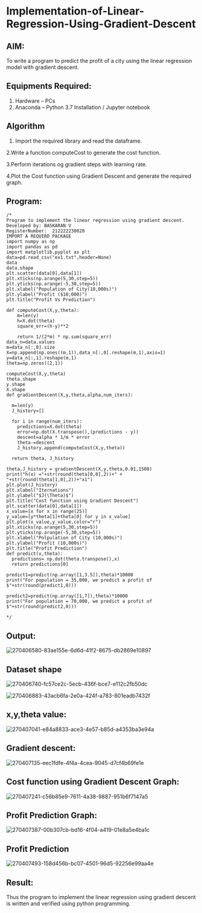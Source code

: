 # Implementation-of-Linear-Regression-Using-Gradient-Descent

## AIM:
To write a program to predict the profit of a city using the linear regression model with gradient descent.

## Equipments Required:
1. Hardware – PCs
2. Anaconda – Python 3.7 Installation / Jupyter notebook

## Algorithm
1. Import the required library and read the dataframe.

2.Write a function computeCost to generate the cost function.

3.Perform iterations og gradient steps with learning rate.

4.Plot the Cost function using Gradient Descent and generate the required graph.


## Program:
```
/*
Program to implement the linear regression using gradient descent.
Developed by: BASKARAN V
RegisterNumber:  212222230020
IMPORT A REQUIRD PACKAGE
import numpy as np
import pandas as pd
import matplotlib.pyplot as plt
data=pd.read_csv("ex1.txt",header=None)
data
data.shape
plt.scatter(data[0],data[1])
plt.xticks(np.arange(5,30,step=5))
plt.yticks(np.arange(-5,30,step=5))
plt.xlabel("Population of City(10,000s)")
plt.ylabel("Profit ($10,000)")
plt.title("Profit Vs Prediction")

def computeCost(X,y,theta):
    m=len(y)
    h=X.dot(theta)
    square_err=(h-y)**2

    return 1/(2*m) * np.sum(square_err)
data_n=data.values
m=data_n[:,0].size
X=np.append(np.ones((m,1)),data_n[:,0].reshape(m,1),axis=1)
y=data_n[:,1].reshape(m,1)
theta=np.zeros((2,1))

computeCost(X,y,theta)
theta.shape
y.shape
X.shape
def gradientDescent(X,y,theta,alpha,num_iters):
  
  m=len(y)
  J_history=[]

  for i in range(num_iters):
    predictions=X.dot(theta)
    error=np.dot(X.transpose(),(predictions - y))
    descent=alpha * 1/m * error
    theta-=descent
    J_history.append(computeCost(X,y,theta))

  return theta, J_history
  
theta,J_history = gradientDescent(X,y,theta,0.01,1500)
print("h(x) ="+str(round(theta[0,0],2))+" + "+str(round(theta[1,0],2))+"x1")
plt.plot(J_history)
plt.xlabel("Iternations")
plt.ylabel("$J(\Theta)$")
plt.title("Cost function using Gradient Descent")
plt.scatter(data[0],data[1])
x_value=[x for x in range(25)]
y_value=[y*theta[1]+theta[0] for y in x_value]
plt.plot(x_value,y_value,color="r")
plt.xticks(np.arange(5,30,step=5))
plt.yticks(np.arange(-5,30,step=5))
plt.xlabel("Polpulation of City (10,000s)")
plt.ylabel("Profit (10,000s)")
plt.title("Profit Prediction")
def predict(x,theta):
  predictions= np.dot(theta.transpose(),x)
  return predictions[0]
  
predict1=predict(np.array([1,3.5]),theta)*10000
print("For population = 35,000, we predict a profit of $"+str(round(predict1,0)))

predict2=predict(np.array([1,7]),theta)*10000
print("For population = 70,000, we predict a profit of $"+str(round(predict2,0)))

*/
```

## Output:
![270406580-83ae155e-6d6d-41f2-8675-db2869e10897](https://github.com/BaskaranV15/Implementation-of-Linear-Regression-Using-Gradient-Descent/assets/118703522/1445ea45-95eb-400d-abe2-a898fa3c3dbf)
## Dataset shape
![270406740-fc57ce2c-5ecb-436f-bce7-e112c2fb50dc](https://github.com/BaskaranV15/Implementation-of-Linear-Regression-Using-Gradient-Descent/assets/118703522/953c054b-9dfa-4eef-86c8-29e113c87d5b)

![270406883-43acb6fa-2e0a-424f-a783-801eadb7432f](https://github.com/BaskaranV15/Implementation-of-Linear-Regression-Using-Gradient-Descent/assets/118703522/74032af6-9456-40a5-bb33-43dab0a15280)
## x,y,theta value:
![270407041-e84a8833-ace3-4e57-b85d-a4353ba3e94a](https://github.com/BaskaranV15/Implementation-of-Linear-Regression-Using-Gradient-Descent/assets/118703522/6807c20b-4e85-4444-b18d-7781572c2051)
## Gradient descent:
![270407135-eec1fdfe-4f4a-4cea-9045-d7cf4b69fe1e](https://github.com/BaskaranV15/Implementation-of-Linear-Regression-Using-Gradient-Descent/assets/118703522/654f1fb0-cac9-4cb0-977a-b2a08837b2a5)
## Cost function using Gradient Descent Graph:
![270407241-c56b85e9-7611-4a38-9887-951b6f7147a5](https://github.com/BaskaranV15/Implementation-of-Linear-Regression-Using-Gradient-Descent/assets/118703522/d8047da1-deec-4d64-971a-4faaa4add3dd)

## Profit Prediction Graph:

![270407387-00b307cb-bd16-4f04-a419-01e8a5e4ba1c](https://github.com/BaskaranV15/Implementation-of-Linear-Regression-Using-Gradient-Descent/assets/118703522/edbc72c0-c499-487d-b8a0-3534601e77e7)

## Profit Prediction
![270407493-158d456b-bc07-4501-96d5-92256e99aa4e](https://github.com/BaskaranV15/Implementation-of-Linear-Regression-Using-Gradient-Descent/assets/118703522/9c1aa2d2-6bed-4aee-9f98-e48c3fe7b4cb)




## Result:
Thus the program to implement the linear regression using gradient descent is written and verified using python programming.
